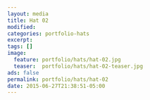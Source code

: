 ```yaml
---
layout: media
title: Hat 02
modified:
categories: portfolio-hats
excerpt:
tags: []
image:
  feature: portfolio/hats/hat-02.jpg
  teaser:  portfolio/hats/hat-02-teaser.jpg
ads: false
permalink: portfolio/hats/hat-02
date: 2015-06-27T21:38:51-05:00
---
```


